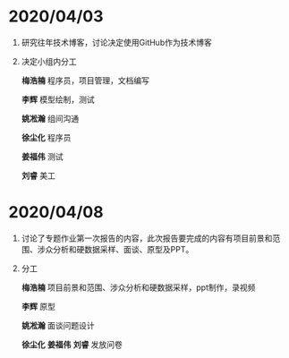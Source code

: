 # 2020/04/03

1. 研究往年技术博客，讨论决定使用GitHub作为技术博客

2. 决定小组内分工
   
   **梅浩楠**  程序员，项目管理，文档编写
   
   **李辉**      模型绘制，测试
   
   **姚凇瀚**  组间沟通
   
   **徐尘化**  程序员
   
   **姜福伟**  测试
   
   **刘睿**    美工


# 2020/04/08

1. 讨论了专题作业第一次报告的内容，此次报告要完成的内容有项目前景和范围、涉众分析和硬数据采样、面谈、原型及PPT。

2. 分工

   **梅浩楠**  项目前景和范围、涉众分析和硬数据采样，ppt制作，录视频

   **李辉**      原型

   **姚凇瀚**  面谈问题设计

   **徐尘化** **姜福伟** **刘睿**    发放问卷

